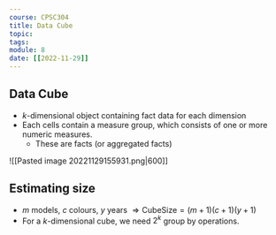 ```yaml
---
course: CPSC304
title: Data Cube
topic:
tags:
module: 8
date: [[2022-11-29]]
---
```


## Data Cube
- $k$-dimensional object containing fact data for each dimension
- Each cells contain a measure group, which consists of one or more numeric measures.
    - These are facts (or aggregated facts)

![[Pasted image 20221129155931.png|600]]

## Estimating size
- $m$ models, $c$ colours, $y$ years $\Rightarrow\text{CubeSize} = (m + 1)(c + 1)(y + 1)$
- For a $k$-dimensional cube, we need $2^{k}$ group by operations.
